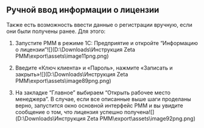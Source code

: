 ## Ручной ввод информации о лицензии

Также есть возможность ввести данные о регистрации вручную, если они были получены ранее. Для этого:

1.  Запустите РММ в режиме 1С: Предприятие и откройте “Информацию о лицензии”![](D:\Downloads\Инструкция Zeta РММ\export\assets\image11png.png)

2.  Введите «Ключ клиента» и «Пароль», нажмите «Записать и закрыть»![](D:\Downloads\Инструкция Zeta РММ\export\assets\image89png.png)

3.  На закладке “Главное” выбираем “Открыть рабочее место менеджера”. В случае, если все описанные выше шаги проделаны верно, запустится окно основной интерфейс РММ и вы увидите сообщение о том, что лицензия успешно получена![](D:\Downloads\Инструкция Zeta РММ\export\assets\image92png.png)